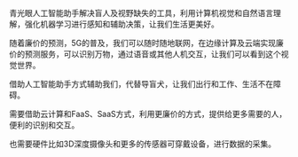 
青光眼人工智能助手解决盲人及视野缺失的工具，利用计算机视觉和自然语言理解，强化机器学习进行感知和辅助决策，让我们生活更美好。

随着廉价的预测，5G的普及，我们可以随时随地联网，在边缘计算及云端实现廉价的预测服务，可以识别万物，通过语音或其他人机交互，让我们可以看到这个视觉世界。

借助人工智能助手方式辅助我们，代替导盲犬，让我们出行和工作、生活不在障碍。

需要借助云计算和FaaS、SaaS方式，利用更廉价的方式，提供给更多需要的人，便利的识别和交互。

也需要硬件比如3D深度摄像头和更多的传感器可穿戴设备，进行数据的采集。


